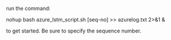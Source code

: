 run the command:

nohup bash azure_lstm_script.sh [seq-no] >> azurelog.txt 2>&1 &

to get started. Be sure to specify the sequence number.
